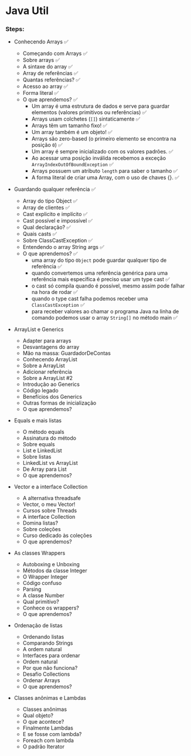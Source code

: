# Java Util

### Steps:

- Conhecendo Arrays ✅
  - Começando com Arrays ✅
  - Sobre arrays ✅
  - A sintaxe do array ✅
  - Array de referências ✅
  - Quantas referências? ✅
  - Acesso ao array ✅
  - Forma literal ✅
  - O que aprendemos? ✅
    - Um array é uma estrutura de dados e serve para guardar elementos (valores primitivos ou referências) ✅
    - Arrays usam colchetes (`[]`) sintaticamente ✅
    - Arrays têm um tamanho fixo! ✅
    - Um array também é um objeto! ✅
    - Arrays são zero-based (o primeiro elemento se encontra na posição `0`) ✅
    - Um array é sempre inicializado com os valores padrões. ✅
    - Ao acessar uma posição inválida recebemos a exceção `ArrayIndexOutOfBoundException` ✅
    - Arrays possuem um atributo `length` para saber o tamanho ✅
    - A forma literal de criar uma Array, com o uso de chaves {}. ✅

- Guardando qualquer referência ✅
  - Array do tipo Object ✅
  - Array de clientes ✅
  - Cast explicito e implícito ✅
  - Cast possível e impossível ✅
  - Qual declaração? ✅
  - Quais casts ✅
  - Sobre ClassCastException ✅
  - Entendendo o array String args ✅
  - O que aprendemos? ✅
    - uma array do tipo `Object` pode guardar qualquer tipo de referência ✅
    - quando convertemos uma referência genérica para uma referência mais específica é preciso usar um type cast ✅
    - o cast só compila quando é possível, mesmo assim pode falhar na hora de rodar ✅
    - quando o type cast falha podemos receber uma `ClassCastException` ✅
    - para receber valores ao chamar o programa Java na linha de comando podemos usar o array `String[]` no método main ✅

- ArrayList e Generics
  - Adapter para arrays
  - Desvantagens do array
  - Mão na massa: GuardadorDeContas
  - Conhecendo ArrayList
  - Sobre a ArrayList
  - Adicionar referência
  - Sobre a ArrayList #2
  - Introdução ao Generics
  - Código legado
  - Benefícios dos Generics
  - Outras formas de inicialização
  - O que aprendemos?

- Equals e mais listas
  - O método equals
  - Assinatura do método
  - Sobre equals
  - List e LinkedList
  - Sobre listas
  - LinkedList vs ArrayList
  - De Array para List
  - O que aprendemos?

- Vector e a interface Collection
  - A alternativa threadsafe
  - Vector, o meu Vector!
  - Cursos sobre Threads
  - A interface Collection
  - Domina listas?
  - Sobre coleções
  - Curso dedicado às coleções
  - O que aprendemos?

- As classes Wrappers
  - Autoboxing e Unboxing
  - Métodos da classe Integer
  - O Wrapper Integer
  - Código confuso
  - Parsing
  - A classe Number
  - Qual primitivo?
  - Conhece os wrappers?
  - O que aprendemos?

- Ordenação de listas
  - Ordenando listas
  - Comparando Strings
  - A ordem natural
  - Interfaces para ordenar
  - Ordem natural
  - Por que não funciona?
  - Desafio Collections
  - Ordenar Arrays
  - O que aprendemos?

- Classes anônimas e Lambdas
  - Classes anônimas
  - Qual objeto?
  - O que acontece?
  - Finalmente Lambdas
  - E se fosse com lambda?
  - Foreach com lambda
  - O padrão Iterator
